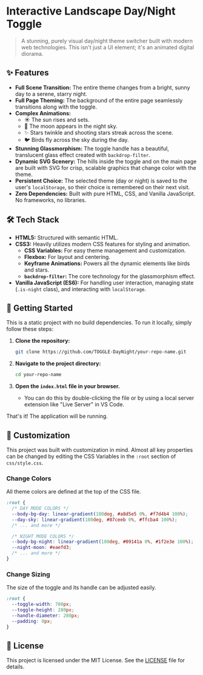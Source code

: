 # Interactive Landscape Day/Night Toggle

> A stunning, purely visual day/night theme switcher built with modern web technologies. This isn't just a UI element; it's an animated digital diorama.

<!--
    IMPORTANT: Replace the link above with a link to your own GIF!
    You can upload your GIF to a site like Imgur to get a link.
-->

## ✨ Features

- **Full Scene Transition:** The entire theme changes from a bright, sunny day to a serene, starry night.
- **Full Page Theming:** The background of the entire page seamlessly transitions along with the toggle.
- **Complex Animations:**
  - ☀️ The sun rises and sets.
  - 🌙 The moon appears in the night sky.
  - ✨ Stars twinkle and shooting stars streak across the scene.
  - 🐦 Birds fly across the sky during the day.
- **Stunning Glassmorphism:** The toggle handle has a beautiful, translucent glass effect created with `backdrop-filter`.
- **Dynamic SVG Scenery:** The hills inside the toggle and on the main page are built with SVG for crisp, scalable graphics that change color with the theme.
- **Persistent Choice:** The selected theme (day or night) is saved to the user's `localStorage`, so their choice is remembered on their next visit.
- **Zero Dependencies:** Built with pure HTML, CSS, and Vanilla JavaScript. No frameworks, no libraries.

## 🛠️ Tech Stack

- **HTML5:** Structured with semantic HTML.
- **CSS3:** Heavily utilizes modern CSS features for styling and animation.
  - **CSS Variables:** For easy theme management and customization.
  - **Flexbox:** For layout and centering.
  - **Keyframe Animations:** Powers all the dynamic elements like birds and stars.
  - **`backdrop-filter`:** The core technology for the glassmorphism effect.
- **Vanilla JavaScript (ES6):** For handling user interaction, managing state (`.is-night` class), and interacting with `localStorage`.

## 🚀 Getting Started

This is a static project with no build dependencies. To run it locally, simply follow these steps:

1.  **Clone the repository:**

    ```bash
    git clone https://github.com/TOGGLE-DayNight/your-repo-name.git
    ```

2.  **Navigate to the project directory:**

    ```bash
    cd your-repo-name
    ```

3.  **Open the `index.html` file in your browser.**
    - You can do this by double-clicking the file or by using a local server extension like "Live Server" in VS Code.

That's it! The application will be running.

## 🎨 Customization

This project was built with customization in mind. Almost all key properties can be changed by editing the CSS Variables in the `:root` section of `css/style.css`.

### Change Colors

All theme colors are defined at the top of the CSS file.

```css
:root {
  /* DAY MODE COLORS */
  --body-bg-day: linear-gradient(180deg, #a8d5e5 0%, #f7d4b4 100%);
  --day-sky: linear-gradient(180deg, #87ceeb 0%, #ffcba4 100%);
  /* ... and more */

  /* NIGHT MODE COLORS */
  --body-bg-night: linear-gradient(180deg, #09141a 0%, #1f2e3e 100%);
  --night-moon: #eaefd3;
  /* ... and more */
}
```

### Change Sizing

The size of the toggle and its handle can be adjusted easily.

```css
:root {
  --toggle-width: 780px;
  --toggle-height: 280px;
  --handle-diameter: 280px;
  --padding: 0px;
}
```

## 📄 License

This project is licensed under the MIT License. See the [LICENSE](LICENSE) file for details.
